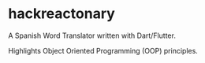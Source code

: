 # hackreactonary

A Spanish Word Translator written with Dart/Flutter.

Highlights Object Oriented Programming (OOP) principles.

